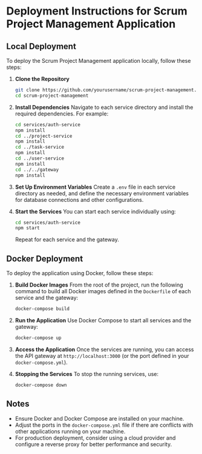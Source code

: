 # Deployment Instructions for Scrum Project Management Application

## Local Deployment

To deploy the Scrum Project Management application locally, follow these steps:

1. **Clone the Repository**
   ```bash
   git clone https://github.com/yourusername/scrum-project-management.git
   cd scrum-project-management
   ```

2. **Install Dependencies**
   Navigate to each service directory and install the required dependencies. For example:
   ```bash
   cd services/auth-service
   npm install
   cd ../project-service
   npm install
   cd ../task-service
   npm install
   cd ../user-service
   npm install
   cd ../../gateway
   npm install
   ```

3. **Set Up Environment Variables**
   Create a `.env` file in each service directory as needed, and define the necessary environment variables for database connections and other configurations.

4. **Start the Services**
   You can start each service individually using:
   ```bash
   cd services/auth-service
   npm start
   ```

   Repeat for each service and the gateway.

## Docker Deployment

To deploy the application using Docker, follow these steps:

1. **Build Docker Images**
   From the root of the project, run the following command to build all Docker images defined in the `Dockerfile` of each service and the gateway:
   ```bash
   docker-compose build
   ```

2. **Run the Application**
   Use Docker Compose to start all services and the gateway:
   ```bash
   docker-compose up
   ```

3. **Access the Application**
   Once the services are running, you can access the API gateway at `http://localhost:3000` (or the port defined in your `docker-compose.yml`).

4. **Stopping the Services**
   To stop the running services, use:
   ```bash
   docker-compose down
   ```

## Notes

- Ensure Docker and Docker Compose are installed on your machine.
- Adjust the ports in the `docker-compose.yml` file if there are conflicts with other applications running on your machine.
- For production deployment, consider using a cloud provider and configure a reverse proxy for better performance and security.